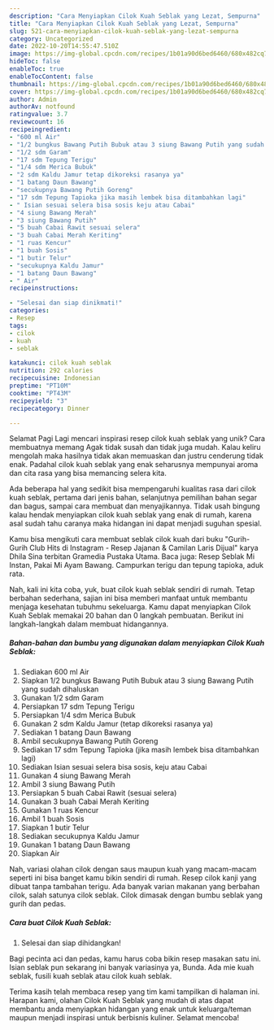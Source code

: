 ```yaml
---
description: "Cara Menyiapkan Cilok Kuah Seblak yang Lezat, Sempurna"
title: "Cara Menyiapkan Cilok Kuah Seblak yang Lezat, Sempurna"
slug: 521-cara-menyiapkan-cilok-kuah-seblak-yang-lezat-sempurna
category: Uncategorized
date: 2022-10-20T14:55:47.510Z
image: https://img-global.cpcdn.com/recipes/1b01a90d6bed6460/680x482cq70/cilok-kuah-seblak-foto-resep-utama.jpg
hideToc: false
enableToc: true
enableTocContent: false
thumbnail: https://img-global.cpcdn.com/recipes/1b01a90d6bed6460/680x482cq70/cilok-kuah-seblak-foto-resep-utama.jpg
cover: https://img-global.cpcdn.com/recipes/1b01a90d6bed6460/680x482cq70/cilok-kuah-seblak-foto-resep-utama.jpg
author: Admin
authorAv: notfound
ratingvalue: 3.7
reviewcount: 16
recipeingredient:
- "600 ml Air"
- "1/2 bungkus Bawang Putih Bubuk atau 3 siung Bawang Putih yang sudah dihaluskan"
- "1/2 sdm Garam"
- "17 sdm Tepung Terigu"
- "1/4 sdm Merica Bubuk"
- "2 sdm Kaldu Jamur tetap dikoreksi rasanya ya"
- "1 batang Daun Bawang"
- "secukupnya Bawang Putih Goreng"
- "17 sdm Tepung Tapioka jika masih lembek bisa ditambahkan lagi"
- " Isian sesuai selera bisa sosis keju atau Cabai"
- "4 siung Bawang Merah"
- "3 siung Bawang Putih"
- "5 buah Cabai Rawit sesuai selera"
- "3 buah Cabai Merah Keriting"
- "1 ruas Kencur"
- "1 buah Sosis"
- "1 butir Telur"
- "secukupnya Kaldu Jamur"
- "1 batang Daun Bawang"
- " Air"
recipeinstructions:

- "Selesai dan siap dinikmati!"
categories:
- Resep
tags:
- cilok
- kuah
- seblak

katakunci: cilok kuah seblak 
nutrition: 292 calories
recipecuisine: Indonesian
preptime: "PT10M"
cooktime: "PT43M"
recipeyield: "3"
recipecategory: Dinner

---
```



Selamat Pagi Lagi mencari inspirasi resep cilok kuah seblak yang unik? Cara membuatnya memang Agak tidak susah dan tidak juga mudah. Kalau keliru mengolah maka hasilnya tidak akan memuaskan dan justru cenderung tidak enak. Padahal cilok kuah seblak yang enak seharusnya mempunyai aroma dan cita rasa yang bisa memancing selera kita.


Ada beberapa hal yang sedikit bisa mempengaruhi kualitas rasa dari cilok kuah seblak, pertama dari jenis bahan, selanjutnya pemilihan bahan segar dan bagus, sampai cara membuat dan menyajikannya. Tidak usah bingung kalau hendak menyiapkan cilok kuah seblak yang enak di rumah, karena asal sudah tahu caranya maka hidangan ini dapat menjadi suguhan spesial.

Kamu bisa mengikuti cara membuat seblak cilok kuah dari buku &#34;Gurih-Gurih Club Hits di Instagram - Resep Jajanan &amp; Camilan Laris Dijual&#34; karya Dhila Sina terbitan Gramedia Pustaka Utama. Baca juga: Resep Seblak Mi Instan, Pakai Mi Ayam Bawang. Campurkan terigu dan tepung tapioka, aduk rata.


Nah, kali ini kita coba, yuk, buat cilok kuah seblak sendiri di rumah. Tetap berbahan sederhana, sajian ini bisa memberi manfaat untuk membantu menjaga kesehatan tubuhmu sekeluarga. Kamu dapat menyiapkan Cilok Kuah Seblak memakai 20 bahan dan 0 langkah pembuatan. Berikut ini langkah-langkah dalam membuat hidangannya.

<!--inarticleads1-->

##### Bahan-bahan dan bumbu yang digunakan dalam menyiapkan Cilok Kuah Seblak:

1. Sediakan 600 ml Air
1. Siapkan 1/2 bungkus Bawang Putih Bubuk atau 3 siung Bawang Putih yang sudah dihaluskan
1. Gunakan 1/2 sdm Garam
1. Persiapkan 17 sdm Tepung Terigu
1. Persiapkan 1/4 sdm Merica Bubuk
1. Gunakan 2 sdm Kaldu Jamur (tetap dikoreksi rasanya ya)
1. Sediakan 1 batang Daun Bawang
1. Ambil secukupnya Bawang Putih Goreng
1. Sediakan 17 sdm Tepung Tapioka (jika masih lembek bisa ditambahkan lagi)
1. Sediakan  Isian sesuai selera bisa sosis, keju atau Cabai
1. Gunakan 4 siung Bawang Merah
1. Ambil 3 siung Bawang Putih
1. Persiapkan 5 buah Cabai Rawit (sesuai selera)
1. Gunakan 3 buah Cabai Merah Keriting
1. Gunakan 1 ruas Kencur
1. Ambil 1 buah Sosis
1. Siapkan 1 butir Telur
1. Sediakan secukupnya Kaldu Jamur
1. Gunakan 1 batang Daun Bawang
1. Siapkan  Air


Nah, variasi olahan cilok dengan saus maupun kuah yang macam-macam seperti ini bisa banget kamu bikin sendiri di rumah. Resep cilok kanji yang dibuat tanpa tambahan terigu. Ada banyak varian makanan yang berbahan cilok, salah satunya cilok seblak. Cilok dimasak dengan bumbu seblak yang gurih dan pedas. 

<!--inarticleads2-->

##### Cara buat Cilok Kuah Seblak:


1. Selesai dan siap dihidangkan!

Bagi pecinta aci dan pedas, kamu harus coba bikin resep masakan satu ini. Isian seblak pun sekarang ini banyak variasinya ya, Bunda. Ada mie kuah seblak, fusili kuah seblak atau cilok kuah seblak. 

Terima kasih telah membaca resep yang tim kami tampilkan di halaman ini. Harapan kami, olahan Cilok Kuah Seblak yang mudah di atas dapat membantu anda menyiapkan hidangan yang enak untuk keluarga/teman maupun menjadi inspirasi untuk berbisnis kuliner. Selamat mencoba!
